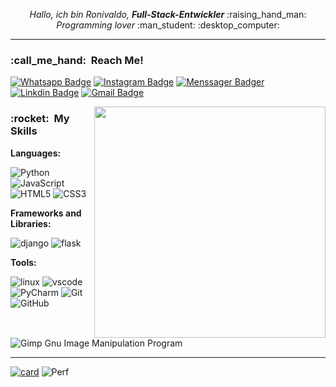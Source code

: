 <p align="center">
  <i>Hallo, ich bin Ronivaldo, <strong>Full-Stack-Entwickler</strong></i> :raising_hand_man:
  <br/>
  <i>Programming lover</i> :man_student: :desktop_computer:
</p>

____


<h3> :call_me_hand: &nbsp;Reach Me!</h3>


[![Whatsapp Badge](https://img.shields.io/badge/-WhatsApp-333333?style=flat&logo=whatsapp&logoColor=white)](https://wa.me/5521998412932?text=%20)
[![Instagram Badge](https://img.shields.io/badge/-Instagram-333333?style=flat&logo=Instagram&logoColor=white)](https://www.instagram.com/andrade.dev)
[![Menssager Badger](https://img.shields.io/badge/Messenger-333333?style=flat&logo=messenger&logoColor=white)](https://www.messenger.com/t/ronivaldodeandrade/)
[![Linkdin Badge](https://img.shields.io/badge/-Linkedln-333333?style=flat&logo=linkedin&logoColor=white)](https://www.linkedin.com/in/ronivaldoandrade/)
[![Gmail Badge](https://img.shields.io/badge/Gmail-333333?style=flat&logo=gmail&logoColor=white)](mailto:ronidomingues@poli.ufrj.br)


<img src="https://raw.githubusercontent.com/MicaelliMedeiros/micaellimedeiros/master/image/computer-illustration.png" min-width="400px" max-width="400px" width="370px" align="right" alt="">


<p align="left">
  <h3> :rocket: &nbsp;My Skills </h3>
  
  
  **Languages:**
  
  
  ![Python](https://img.shields.io/badge/python-3670A0?style=for-the-badge&logo=python&logoColor=ffdd54)
  ![JavaScript](https://img.shields.io/badge/javascript-FFF?style=for-the-badge&logo=javascript&logoColor=%23F7DF1E)
  ![HTML5](https://img.shields.io/badge/html5-%23E34F26.svg?style=for-the-badge&logo=html5&logoColor=white)
  ![CSS3](https://img.shields.io/badge/css3-%231572B6.svg?style=for-the-badge&logo=css3&logoColor=white)
  
  
  **Frameworks and Libraries:**
  
  
  <img src="https://img.shields.io/badge/Django-092E20?style=for-the-badge&logo=django&logoColor=white" alt="django"> <img src="https://img.shields.io/badge/Flask-000000?style=for-the-badge&logo=flask&logoColor=white" alt="flask">
  
  
  **Tools:**


  <img src="https://img.shields.io/badge/Linux-FCC624?style=for-the-badge&logo=linux&logoColor=black" alt="linux"> <img src="https://img.shields.io/badge/Visual_Studio_Code-0078D4?style=for-the-badge&logo=visual%20studio%20code&logoColor=white" alt="vscode">
  ![PyCharm](https://img.shields.io/badge/pycharm-143?style=for-the-badge&logo=pycharm&logoColor=black&color=black&labelColor=green)
  ![Git](https://img.shields.io/badge/git-%23F05033.svg?style=for-the-badge&logo=git&logoColor=white)
  ![GitHub](https://img.shields.io/badge/github-%23121011.svg?style=for-the-badge&logo=github&logoColor=white)  
  ![Gimp Gnu Image Manipulation Program](https://img.shields.io/badge/Gimp-657D8B?style=for-the-badge&logo=gimp&logoColor=FFFFFF)
</p>

___


[![card](https://github-readme-streak-stats.herokuapp.com/?user=Ronidandrade)](https://github.com/Ronidandrade/)
![Perf](https://github-readme-stats.vercel.app/api/top-langs/?username=Ronidandrade)
